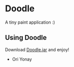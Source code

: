 # Doodle
A tiny paint application :)

## Using Doodle
Download [Doodle.jar]() and enjoy!

- Ori Yonay
